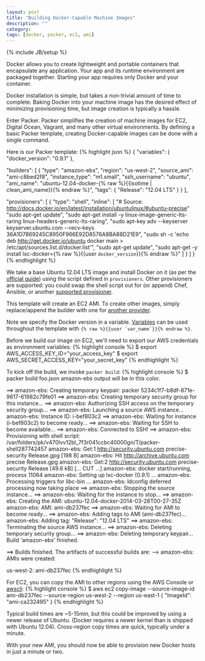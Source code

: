 ```yaml
---
layout: post
title: "Building Docker-Capable Machine Images"
description: ""
category: 
tags: [docker, packer, ec2, ami]
---
```


{% include JB/setup %}

Docker allows you to create lightweight and portable containers that encapsulate any application. Your app and its runtime environment are packaged together. Starting your app requires only Docker and your container.

Docker installation is simple, but takes a non-trivial amount of time to complete. Baking Docker into your machine image has the desired effect of minimizing provisioning time, but image creation is typically a hassle.

Enter Packer. Packer simplifies the creation of machine images for EC2, Digital Ocean, Vagrant, and many other virtual environments. By defining a basic Packer template, creating Docker-capable images can be done with a single command.

Here is our Packer template:
{% highlight json %}
{
  "variables": {
    "docker_version": "0.9.1"
  },

  "builders": [
    {
      "type": "amazon-ebs",
      "region": "us-west-2",
      "source_ami": "ami-c8bed2f8",
      "instance_type": "m1.small",
      "ssh_username": "ubuntu",
      "ami_name": "ubuntu-12.04-docker-{% raw %}{{isotime | clean_ami_name}}{% endraw %}",
      "tags": {
        "Release": "12.04 LTS"
      }
    }
  ],

  "provisioners": [
    {
      "type": "shell",
      "inline": [
        "# Source: http://docs.docker.io/en/latest/installation/ubuntulinux/#ubuntu-precise"
        "sudo apt-get update",
        "sudo apt-get install -y linux-image-generic-lts-raring linux-headers-generic-lts-raring",
        "sudo apt-key adv --keyserver keyserver.ubuntu.com --recv-keys 36A1D7869245C8950F966E92D8576A8BA88D21E9",
        "sudo sh -c 'echo deb http://get.docker.io/ubuntu docker main > /etc/apt/sources.list.d/docker.list'",
        "sudo apt-get update",
        "sudo apt-get -y install lxc-docker={% raw %}{{user `docker_version`}}{% endraw %}"
      ]
    }
  ]
}
{% endhighlight %}

We take a base Ubuntu 12.04 LTS image and install Docker on it (as per the [official guide](http://docs.docker.io/en/latest/installation/ubuntulinux/#ubuntu-precise)) using the script defined in `provisioners`. Other provisioners are supported: you could swap the shell script out for (or append) Chef, Ansible, or another [supported provisioner](http://www.packer.io/docs/templates/provisioners.html).

This template will create an EC2 AMI. To create other images, simply replace/append the builder with one for [another provider](http://www.packer.io/docs/templates/builders.html).

Note we specify the Docker version in a variable. [Variables](http://www.packer.io/docs/templates/user-variables.html) can be used throughout the template with ```{% raw %}{{user `var_name`}}{% endraw %}```.

Before we build our image on EC2, we'll need to export our AWS credentials as environment variables:
{% highlight console %}
$ export AWS_ACCESS_KEY_ID="your_access_key"
$ export AWS_SECRET_ACCESS_KEY="your_secret_key"
{% endhighlight %}

To kick off the build, we invoke `packer build`:
{% highlight console %}
$ packer build foo.json
amazon-ebs output will be in this color.

==> amazon-ebs: Creating temporary keypair: packer 5234c1f7-b8df-871e-9617-61982c79fe01
==> amazon-ebs: Creating temporary security group for this instance...
==> amazon-ebs: Authorizing SSH access on the temporary security group...
==> amazon-ebs: Launching a source AWS instance...
    amazon-ebs: Instance ID: i-bef803c2
==> amazon-ebs: Waiting for instance (i-bef803c2) to become ready...
==> amazon-ebs: Waiting for SSH to become available...
==> amazon-ebs: Connected to SSH!
==> amazon-ebs: Provisioning with shell script: /var/folders/pk/v470lvv12bl_7f3r041ccbc40000gn/T/packer-shell287742457
    amazon-ebs: Get:1 http://security.ubuntu.com precise-security Release.gpg [198 B]
    amazon-ebs: Hit http://archive.ubuntu.com precise Release.gpg
    amazon-ebs: Get:2 http://security.ubuntu.com precise-security Release [49.6 kB]
[... CUT ...]
    amazon-ebs: docker start/running, process 11064
    amazon-ebs: Setting up lxc-docker (0.9.1) ...
    amazon-ebs: Processing triggers for libc-bin ...
    amazon-ebs: ldconfig deferred processing now taking place
==> amazon-ebs: Stopping the source instance...
==> amazon-ebs: Waiting for the instance to stop...
==> amazon-ebs: Creating the AMI: ubuntu-12.04-docker-2014-03-28T00-27-35Z
    amazon-ebs: AMI: ami-db237fec
==> amazon-ebs: Waiting for AMI to become ready...
==> amazon-ebs: Adding tags to AMI (ami-db237fec)...
    amazon-ebs: Adding tag: "Release": "12.04 LTS"
==> amazon-ebs: Terminating the source AWS instance...
==> amazon-ebs: Deleting temporary security group...
==> amazon-ebs: Deleting temporary keypair...
Build 'amazon-ebs' finished.

==> Builds finished. The artifacts of successful builds are:
--> amazon-ebs: AMIs were created:

us-west-2: ami-db237fec
{% endhighlight %}

For EC2, you can copy the AMI to other regions using the AWS Console or [awscli](https://github.com/aws/aws-cli):
{% highlight console %}
$ aws ec2 copy-image --source-image-id ami-db237fec --source-region us-west-2 --region us-east-1
{
    "ImageId": "ami-ca232495"
}
{% endhighlight %}

Typical build times are ~5-15min, but this could be improved by using a newer release of Ubuntu. (Docker requires a newer kernel than is shipped with Ubuntu 12.04). Cross-region copy times are quick, typically under a minute.

With your new AMI, you should now be able to provision new Docker hosts in just a minute or two.